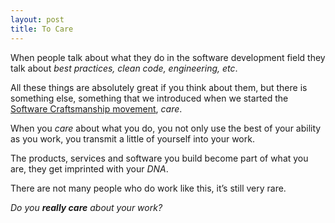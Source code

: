 ```yaml
---
layout: post
title: To Care
---
```


When people talk about what they do in the software development field they talk about _best practices, clean code, engineering, etc_.

All these things are absolutely great if you think about them, but there is something else, something that we introduced when we started the [Software Craftsmanship movement][1], _care_.

When you _care_ about what you do, you not only use the best of your ability as you work, you transmit a little of yourself into your work.

The products, services and software you build become part of what you are, they get imprinted with your _DNA_.

There are not many people who do work like this, it’s still very rare.

_Do you **really care** about your work?_

[1]:	http://manifesto.softwarecraftsmanship.org "Software Craftsmanship Movement"